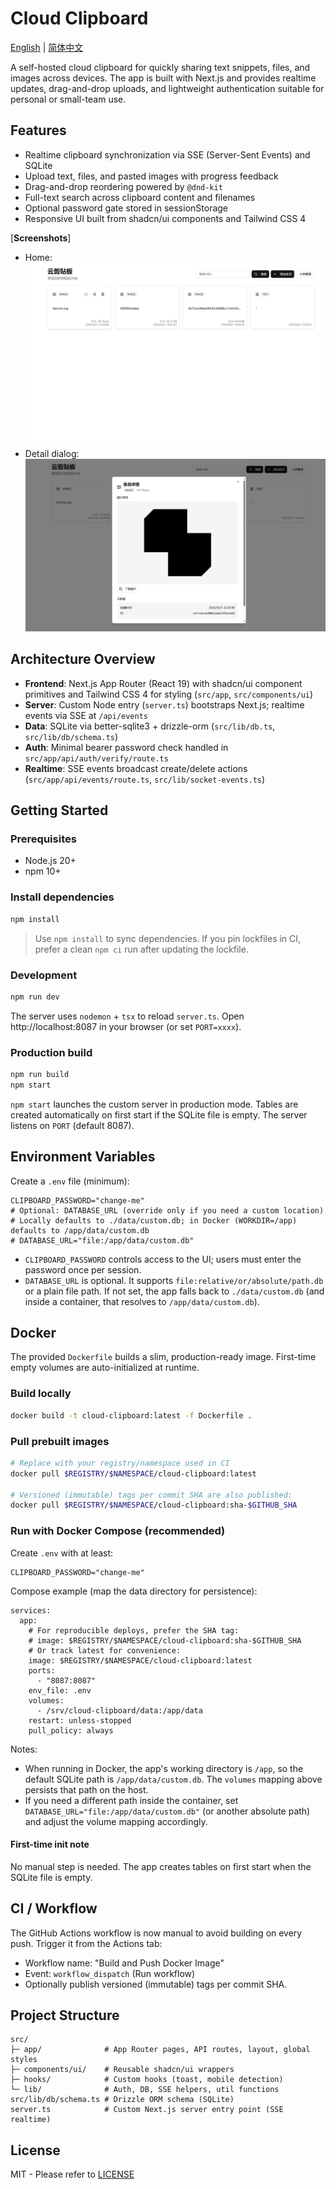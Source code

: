 # Cloud Clipboard

[English](README.md) | [简体中文](README.zh-CN.md)

A self-hosted cloud clipboard for quickly sharing text snippets, files, and images across devices. The app is built with Next.js and provides realtime updates, drag-and-drop uploads, and lightweight authentication suitable for personal or small-team use.

## Features
- Realtime clipboard synchronization via SSE (Server-Sent Events) and SQLite
- Upload text, files, and pasted images with progress feedback
- Drag-and-drop reordering powered by `@dnd-kit`
- Full-text search across clipboard content and filenames
- Optional password gate stored in sessionStorage
- Responsive UI built from shadcn/ui components and Tailwind CSS 4

[**Screenshots**]
- Home: ![Home](public/screenshots/home.png)
- Detail dialog: ![Detail](public/screenshots/detail.png)

## Architecture Overview
- **Frontend**: Next.js App Router (React 19) with shadcn/ui component primitives and Tailwind CSS 4 for styling (`src/app`, `src/components/ui`)
- **Server**: Custom Node entry (`server.ts`) bootstraps Next.js; realtime events via SSE at `/api/events`
- **Data**: SQLite via better-sqlite3 + drizzle-orm (`src/lib/db.ts`, `src/lib/db/schema.ts`)
- **Auth**: Minimal bearer password check handled in `src/app/api/auth/verify/route.ts`
- **Realtime**: SSE events broadcast create/delete actions (`src/app/api/events/route.ts`, `src/lib/socket-events.ts`)

## Getting Started
### Prerequisites
- Node.js 20+
- npm 10+

### Install dependencies
```bash
npm install
```
> Use `npm install` to sync dependencies. If you pin lockfiles in CI, prefer a clean `npm ci` run after updating the lockfile.

### Development
```bash
npm run dev
```
The server uses `nodemon` + `tsx` to reload `server.ts`. Open http://localhost:8087 in your browser (or set `PORT=xxxx`).

### Production build
```bash
npm run build
npm start
```
`npm start` launches the custom server in production mode. Tables are created automatically on first start if the SQLite file is empty. The server listens on `PORT` (default 8087).

## Environment Variables
Create a `.env` file (minimum):

```
CLIPBOARD_PASSWORD="change-me"
# Optional: DATABASE_URL (override only if you need a custom location)
# Locally defaults to ./data/custom.db; in Docker (WORKDIR=/app) defaults to /app/data/custom.db
# DATABASE_URL="file:/app/data/custom.db"
```
- `CLIPBOARD_PASSWORD` controls access to the UI; users must enter the password once per session.
- `DATABASE_URL` is optional. It supports `file:relative/or/absolute/path.db` or a plain file path. If not set, the app falls back to `./data/custom.db` (and inside a container, that resolves to `/app/data/custom.db`).

## Docker
The provided `Dockerfile` builds a slim, production-ready image. First-time empty volumes are auto-initialized at runtime.

### Build locally
```bash
docker build -t cloud-clipboard:latest -f Dockerfile .
```

### Pull prebuilt images
```bash
# Replace with your registry/namespace used in CI
docker pull $REGISTRY/$NAMESPACE/cloud-clipboard:latest

# Versioned (immutable) tags per commit SHA are also published:
docker pull $REGISTRY/$NAMESPACE/cloud-clipboard:sha-$GITHUB_SHA
```

### Run with Docker Compose (recommended)
Create `.env` with at least:
```
CLIPBOARD_PASSWORD="change-me"
```

Compose example (map the data directory for persistence):
```
services:
  app:
    # For reproducible deploys, prefer the SHA tag:
    # image: $REGISTRY/$NAMESPACE/cloud-clipboard:sha-$GITHUB_SHA
    # Or track latest for convenience:
    image: $REGISTRY/$NAMESPACE/cloud-clipboard:latest
    ports:
      - "8087:8087"
    env_file: .env
    volumes:
      - /srv/cloud-clipboard/data:/app/data
    restart: unless-stopped
    pull_policy: always
```

Notes:
- When running in Docker, the app's working directory is `/app`, so the default SQLite path is `/app/data/custom.db`. The `volumes` mapping above persists that path on the host.
- If you need a different path inside the container, set `DATABASE_URL="file:/app/data/custom.db"` (or another absolute path) and adjust the volume mapping accordingly.

#### First-time init note
No manual step is needed. The app creates tables on first start when the SQLite file is empty.

## CI / Workflow

The GitHub Actions workflow is now manual to avoid building on every push. Trigger it from the Actions tab:

- Workflow name: "Build and Push Docker Image"
- Event: `workflow_dispatch` (Run workflow)
- Optionally publish versioned (immutable) tags per commit SHA.

## Project Structure
```
src/
├─ app/              # App Router pages, API routes, layout, global styles
├─ components/ui/    # Reusable shadcn/ui wrappers
├─ hooks/            # Custom hooks (toast, mobile detection)
└─ lib/              # Auth, DB, SSE helpers, util functions
src/lib/db/schema.ts # Drizzle ORM schema (SQLite)
server.ts            # Custom Next.js server entry point (SSE realtime)
```

## License
MIT  - Please refer to [LICENSE](LICENSE)
